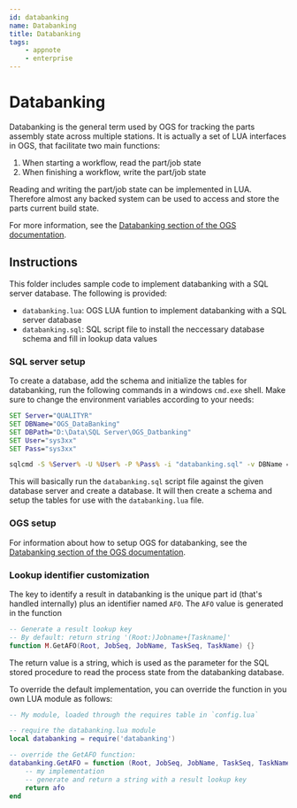 ```yaml
---
id: databanking
name: Databanking
title: Databanking
tags:
    - appnote
    - enterprise
---
```


# Databanking

Databanking is the general term used by OGS for tracking the parts assembly state across multiple stations. It is actually a set of LUA interfaces in OGS, that facilitate two main functions:

1. When starting a workflow, read the part/job state 
2. When finishing a workflow, write the part/job state

Reading and writing the part/job state can be implemented in LUA. Therefore almost any backed system can be used to access and store the parts current build state.

For more information, see the [Databanking section of the OGS documentation](https://haller-erne.github.io/ogs/appnotes/databanking/).

## Instructions

This folder includes sample code to implement databanking with a SQL server database. The following is provided:

- `databanking.lua`: OGS LUA funtion to implement databanking with a SQL server database
- `databanking.sql`: SQL script file to install the neccessary database schema and fill in lookup data values

### SQL server setup

To create a database, add the schema and initialize the tables for databanking, run the following commands in a windows `cmd.exe` shell. Make sure to change the environment variables according to your needs:

``` cmd
SET Server="QUALITYR"
SET DBName="OGS_DataBanking"
SET DBPath="D:\Data\SQL Server\OGS_Datbanking"
SET User="sys3xx"
SET Pass="sys3xx"

sqlcmd -S %Server% -U %User% -P %Pass% -i "databanking.sql" -v DBName = %DBName% DBPath = %DBPath%
```

This will basically run the `databanking.sql` script file against the given database server and create a database. It will then create a schema and setup the tables for use with the `databanking.lua` file.

### OGS setup

For information about how to setup OGS for databanking, see the [Databanking section of the OGS documentation](https://haller-erne.github.io/ogs/appnotes/databanking/).

### Lookup identifier customization

The key to identify a result in databanking is the unique part id (that's handled internally) plus an identifier named `AFO`. The `AFO` value is generated in the function

``` lua
-- Generate a result lookup key
-- By default: return string '(Root:)Jobname+[Taskname]'
function M.GetAFO(Root, JobSeq, JobName, TaskSeq, TaskName) {}
```

The return value is a string, which is used as the parameter for the SQL stored procedure to read the process state from the databanking database.

To override the default implementation, you can override the function in you own LUA module as follows:

``` lua
-- My module, loaded through the requires table in `config.lua`

-- require the databanking.lua module
local databanking = require('databanking')

-- override the GetAFO function:
databanking.GetAFO = function (Root, JobSeq, JobName, TaskSeq, TaskName)
    -- my implementation
    -- generate and return a string with a result lookup key
    return afo
end
```
